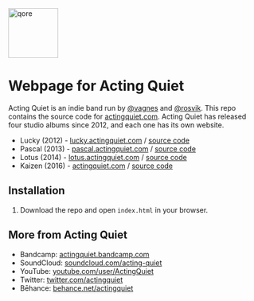 <img src="https://qore.no/res/logo-text.svg" width="100" alt="qore">

# Webpage for Acting Quiet
Acting Quiet is an indie band run by [@vagnes](https://github.com/vagnes) and [@rosvik](https://github.com/rosvik). This repo contains the source code for [actingquiet.com](https://actingquiet.com). Acting Quiet has released four studio albums since 2012, and each one has its own website.

- Lucky (2012) - [lucky.actingquiet.com](https://lucky.actingquiet.com) / [source code](https://github.com/qoreHQ/actingquiet.com/tree/lucky)
- Pascal (2013) - [pascal.actingquiet.com](https://pascal.actingquiet.com) / [source code](https://github.com/qoreHQ/actingquiet.com/tree/pascal)
- Lotus (2014) - [lotus.actingquiet.com](https://lotus.actingquiet.com) / [source code](https://github.com/qoreHQ/actingquiet.com/tree/lotus)
- Kaizen (2016) - [actingquiet.com](https://actingquiet.com) / [source code](https://github.com/qoreHQ/actingquiet.com/tree/kaizen)

## Installation

1. Download the repo and open `index.html` in your browser.

## More from Acting Quiet

- Bandcamp: [actingquiet.bandcamp.com](https://actingquiet.bandcamp.com)
- SoundCloud: [soundcloud.com/acting-quiet](https://soundcloud.com/acting-quiet/)
- YouTube: [youtube.com/user/ActingQuiet](https://www.youtube.com/user/ActingQuiet)
- Twitter: [twitter.com/actingquiet](https://twitter.com/actingquiet)
- Bēhance: [behance.net/actingquiet](https://www.behance.net/actingquiet)
